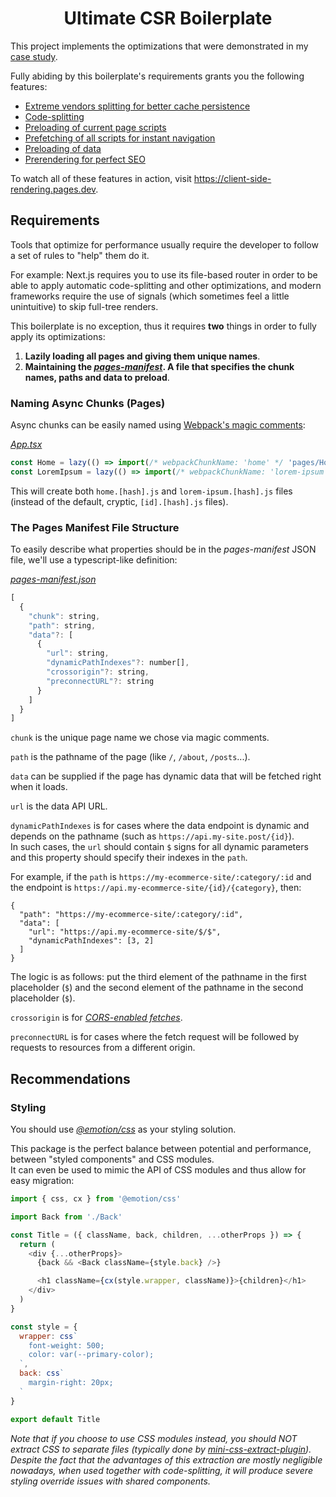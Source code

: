 <h1 align="center">Ultimate CSR Boilerplate</h1>

This project implements the optimizations that were demonstrated in my [case study](https://github.com/theninthsky/client-side-rendering).

Fully abiding by this boilerplate's requirements grants you the following features:

- [Extreme vendors splitting for better cache persistence](https://github.com/theninthsky/client-side-rendering#caching)
- [Code-splitting](https://github.com/theninthsky/client-side-rendering#code-splitting)
- [Preloading of current page scripts](https://github.com/theninthsky/client-side-rendering#preloading-async-pages)
- [Prefetching of all scripts for instant navigation](https://github.com/theninthsky/client-side-rendering#prefetching-async-pages)
- [Preloading of data](https://github.com/theninthsky/client-side-rendering#preloading-data)
- [Prerendering for perfect SEO](https://github.com/theninthsky/client-side-rendering#prerendering)

To watch all of these features in action, visit https://client-side-rendering.pages.dev.

## Requirements

Tools that optimize for performance usually require the developer to follow a set of rules to "help" them do it.

For example: Next.js requires you to use its file-based router in order to be able to apply automatic code-splitting and other optimizations, and modern frameworks require the use of signals (which sometimes feel a little unintuitive) to skip full-tree renders.

This boilerplate is no exception, thus it requires **two** things in order to fully apply its optimizations:

1. **Lazily loading all pages and giving them unique names**.
2. **Maintaining the _[pages-manifest](src/pages-manifest.json)_. A file that specifies the chunk names, paths and data to preload**.

### Naming Async Chunks (Pages)

Async chunks can be easily named using [Webpack's magic comments](https://webpack.js.org/api/module-methods/#magic-comments):

_[App.tsx](src/App.tsx)_

```js
const Home = lazy(() => import(/* webpackChunkName: 'home' */ 'pages/Home'))
const LoremIpsum = lazy(() => import(/* webpackChunkName: 'lorem-ipsum' */ 'pages/LoremIpsum'))
```

This will create both `home.[hash].js` and `lorem-ipsum.[hash].js` files (instead of the default, cryptic, `[id].[hash].js` files).

### The Pages Manifest File Structure

To easily describe what properties should be in the _pages-manifest_ JSON file, we'll use a typescript-like definition:

_[pages-manifest.json](src/pages-manifest.json)_

```js
[
  {
    "chunk": string,
    "path": string,
    "data"?: [
      {
        "url": string,
        "dynamicPathIndexes"?: number[],
        "crossorigin"?: string,
        "preconnectURL"?: string
      }
    ]
  }
]
```

`chunk` is the unique page name we chose via magic comments.

`path` is the pathname of the page (like `/`, `/about`, `/posts`...).

`data` can be supplied if the page has dynamic data that will be fetched right when it loads.

`url` is the data API URL.

`dynamicPathIndexes` is for cases where the data endpoint is dynamic and depends on the pathname (such as `https://api.my-site.post/{id}`).
<br>
In such cases, the `url` should contain `$` signs for all dynamic parameters and this property should specify their indexes in the `path`.

For example, if the `path` is `https://my-ecommerce-site/:category/:id` and the endpoint is `https://api.my-ecommerce-site/{id}/{category}`, then:

```
{
  "path": "https://my-ecommerce-site/:category/:id",
  "data": [
    "url": "https://api.my-ecommerce-site/$/$",
    "dynamicPathIndexes": [3, 2]
  ]
}
```

The logic is as follows: put the third element of the pathname in the first placeholder (`$`) and the second element of the pathname in the second placeholder (`$`).

`crossorigin` is for _[CORS-enabled fetches](https://developer.mozilla.org/en-US/docs/Web/HTML/Attributes/rel/preload#cors-enabled_fetches)_.

`preconnectURL` is for cases where the fetch request will be followed by requests to resources from a different origin.

## Recommendations

### Styling

You should use _[@emotion/css](https://www.npmjs.com/package/@emotion/css)_ as your styling solution.

This package is the perfect balance between potential and performance, between "styled components" and CSS modules.
<br>
It can even be used to mimic the API of CSS modules and thus allow for easy migration:

```js
import { css, cx } from '@emotion/css'

import Back from './Back'

const Title = ({ className, back, children, ...otherProps }) => {
  return (
    <div {...otherProps}>
      {back && <Back className={style.back} />}

      <h1 className={cx(style.wrapper, className)}>{children}</h1>
    </div>
  )
}

const style = {
  wrapper: css`
    font-weight: 500;
    color: var(--primary-color);
  `,
  back: css`
    margin-right: 20px;
  `
}

export default Title
```

_Note that if you choose to use CSS modules instead, you should *NOT* extract CSS to separate files (typically done by [mini-css-extract-plugin](https://www.npmjs.com/package/mini-css-extract-plugin))._
<br>
_Despite the fact that the advantages of this extraction are mostly negligible nowadays, when used together with code-splitting, it will produce severe styling override issues with shared components._
